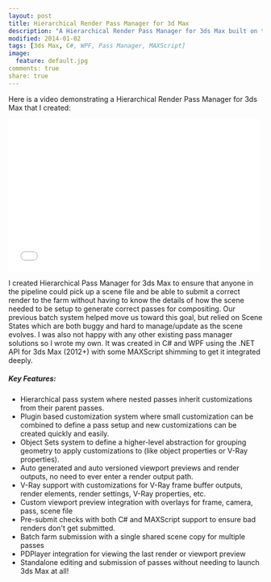 ```yaml
---
layout: post
title: Hierarchical Render Pass Manager for 3d Max
description: "A Hierarchical Render Pass Manager for 3ds Max built on the 3ds Max .NET API"
modified: 2014-01-02
tags: [3ds Max, C#, WPF, Pass Manager, MAXScript]
image:
  feature: default.jpg
comments: true
share: true
---
```


Here is a video demonstrating a Hierarchical Render Pass Manager for 3ds Max that I created:

<iframe src="//player.vimeo.com/video/83860989?title=0&amp;byline=0&amp;portrait=0&amp;color=c9ff23" width="500" height="302" frameborder="0" webkitallowfullscreen mozallowfullscreen allowfullscreen></iframe>

I created Hierarchical Pass Manager for 3ds Max to ensure that anyone in the pipeline could pick up a scene file and be able to submit a correct render to the farm without having to know the details of how the scene needed to be setup to generate correct passes for compositing. Our previous batch system helped move us toward this goal, but relied on Scene States which are both buggy and hard to manage/update as the scene evolves. I was also not happy with any other existing pass manager solutions so I wrote my own.
It was created in C# and WPF using the .NET API for 3ds Max (2012+) with some MAXScript shimming to get it integrated deeply.

##### Key Features:
- Hierarchical pass system where nested passes inherit customizations from their parent passes.
- Plugin based customization system where small customization can be combined to define a pass setup and new customizations can be created quickly and easily.
- Object Sets system to define a higher-level abstraction for grouping geometry to apply customizations to (like object properties or V-Ray properties).
- Auto generated and auto versioned viewport previews and render outputs, no need to ever enter a render output path.
- V-Ray support with customizations for V-Ray frame buffer outputs, render elements, render settings, V-Ray properties, etc.
- Custom viewport preview integration with overlays for frame, camera, pass, scene file
- Pre-submit checks with both C# and MAXScript support to ensure bad renders don't get submitted.
- Batch farm submission with a single shared scene copy for multiple passes
- PDPlayer integration for viewing the last render or viewport preview
- Standalone editing and submission of passes without needing to launch 3ds Max at all!